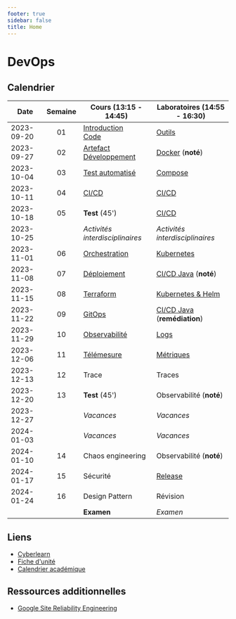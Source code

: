 ```yaml
---
footer: true
sidebar: false
title: Home
---
```


# DevOps

## Calendrier

| Date       | Semaine | Cours (13:15 - 14:45)                                            | Laboratoires (14:55 - 16:30)                     |
| ---------- | :-----: | ---------------------------------------------------------------- | ------------------------------------------------ |
| 2023-09-20 |   01    | [Introduction](./lessons/introduction)<br>[Code](./lessons/code) | [Outils](./labs/tools)                           |
| 2023-09-27 |   02    | [Artefact](./lessons/artefact)<br>[Développement](./lessons/dev) | [Docker](./labs/docker) (**noté**)               |
| 2023-10-04 |   03    | [Test automatisé](./lessons/test)                                | [Compose](./labs/compose)                        |
| 2023-10-11 |   04    | [CI/CD](./lessons/cicd)                                          | [CI/CD](./labs/cicd)                             |
| 2023-10-18 |   05    | **Test** (45')                                                   | [CI/CD](./labs/cicd)                             |
| 2023-10-25 |         | _Activités interdisciplinaires_                                  | _Activités interdisciplinaires_                  |
| 2023-11-01 |   06    | [Orchestration](./lessons/orchestration)                         | [Kubernetes](./labs/kubernetes)                  |
| 2023-11-08 |   07    | [Déploiement](./lessons/deploy)                                  | [CI/CD Java](./labs/cicd-java) (**noté**)        |
| 2023-11-15 |   08    | [Terraform](./lessons/terraform)                                 | [Kubernetes & Helm](./labs/kubernetes-helm)      |
| 2023-11-22 |   09    | [GitOps](./lessons/gitops)                                       | [CI/CD Java](./labs/cicd-java) (**remédiation**) |
| 2023-11-29 |   10    | [Observabilité](./lessons/observability)                         | [Logs](./labs/logs)                              |
| 2023-12-06 |   11    | [Télémesure](./lessons/telemetry)                                | [Métriques](./labs/metrics)                      |
| 2023-12-13 |   12    | Trace                                                            | Traces                                           |
| 2023-12-20 |   13    | **Test** (45')                                                   | Observabilité (**noté**)                         |
| 2023-12-27 |         | _Vacances_                                                       | _Vacances_                                       |
| 2024-01-03 |         | _Vacances_                                                       | _Vacances_                                       |
| 2024-01-10 |   14    | Chaos engineering                                                | Observabilité (**noté**)                         |
| 2024-01-17 |   15    | Sécurité                                                         | [Release](./labs/release)                        |
| 2024-01-24 |   16    | Design Pattern                                                   | Révision                                         |
|            |         | **Examen**                                                       | _Examen_                                         |

## Liens

- [Cyberlearn](https://cyberlearn.hes-so.ch/course/view.php?id=9480)
- [Fiche d'unité](https://gaps.heig-vd.ch/public/fiches/uv/uv.php?id=7181&plan=792)
- [Calendrier académique](https://heig-vd.ch/formation/bachelor/calendrier-academique/)

## Ressources additionnelles

- [Google Site Reliability Engineering](https://sre.google/)

<script setup>
import { onMounted, nextTick } from 'vue'

const date = new Date()
const day = date.getDay()
const currentDate = new Date(date.setDate(date.getDate() - day + (day === 0 ? -4 : 3)))
const dateText = currentDate.toISOString().split('T')[0]
const weekend = day === 0 || day === 6

onMounted(() => {
    Array.from(document.querySelectorAll("td"))
        .filter(a => a.textContent === dateText)
        .forEach(element => {
            const parent = element.parentElement
            parent.classList.add("current", weekend ? "weekend" : "week")
            nextTick(() => parent.scrollIntoView({ behavior: 'smooth' }))
        })
})
</script>
